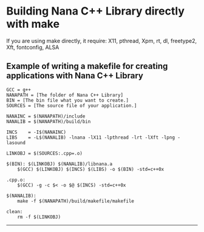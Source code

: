 # Building Nana C++ Library directly with make
If you are using make directly, it require:
X11, pthread, Xpm, rt, dl, freetype2, Xft, fontconfig, ALSA

Example of writing a makefile for creating applications with Nana C++ Library
-------------------
```
GCC	= g++
NANAPATH = [The folder of Nana C++ Library]
BIN	= [The bin file what you want to create.]
SOURCES = [The source file of your application.]

NANAINC	= $(NANAPATH)/include
NANALIB = $(NANAPATH)/build/bin

INCS	= -I$(NANAINC)
LIBS	= -L$(NANALIB) -lnana -lX11 -lpthread -lrt -lXft -lpng -lasound

LINKOBJ	= $(SOURCES:.cpp=.o)

$(BIN): $(LINKOBJ) $(NANALIB)/libnana.a
	$(GCC) $(LINKOBJ) $(INCS) $(LIBS) -o $(BIN) -std=c++0x

.cpp.o:
	$(GCC) -g -c $< -o $@ $(INCS) -std=c++0x

$(NANALIB):
	make -f $(NANAPATH)/build/makefile/makefile

clean:
	rm -f $(LINKOBJ)
```
-------------------
